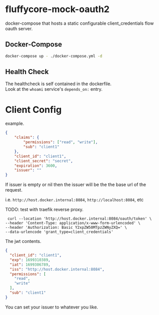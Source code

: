 # fluffycore-mock-oauth2

docker-compose that hosts a static configurable client_credentials flow oauth server.  

## Docker-Compose

```bash
docker-compose up - ./docker-compose.yml -d
```
## Health Check

The healthcheck is self contained in the dockerfile.  
Look at the ```whoami``` service's ```depends_on:``` entry.  

# Client Config

example.
```json
{
	"claims": {
		"permissions": ["read", "write"],
		"sub": "client1"
	},
	"client_id": "client1",
	"client_secret": "secret",
	"expiration": 3600,
	"issuer": ""
}
```

If issuer is empty or nil then the issuer will be the the base url of the request.

i.e. ```http://host.docker.internal:8084```, ```http://localhost:8084```, etc

TODO: test with traefik reverse proxy.

```curl
 curl --location 'http://host.docker.internal:8084/oauth/token' \
--header 'Content-Type: application/x-www-form-urlencoded' \
--header 'Authorization: Basic Y2xpZW50MTpzZWNyZXQ=' \
--data-urlencode 'grant_type=client_credentials'
```

The jwt contents.
```json
{
  "client_id": "client1",
  "exp": 1699310389,
  "iat": 1699306789,
  "iss": "http://host.docker.internal:8084",
  "permissions": [
    "read",
    "write"
  ],
  "sub": "client1"
}
```

You can set your issuer to whatever you like.

